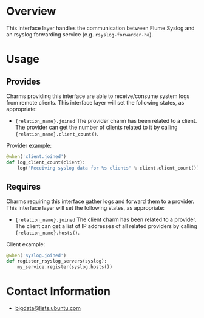 # Overview

This interface layer handles the communication between Flume Syslog and an
rsyslog forwarding service (e.g. `rsyslog-forwarder-ha`).


# Usage

## Provides

Charms providing this interface are able to receive/consume system logs from
remote clients. This interface layer will set the following states, as
appropriate:

  * `{relation_name}.joined` The provider charm has been related to a client.
  The provider can get the number of clients related to it by calling
  `{relation_name}.client_count()`.


Provider example:

```python
@when('client.joined')
def log_client_count(client):
    log("Receiving syslog data for %s clients" % client.client_count())
```


## Requires

Charms requiring this interface gather logs and forward them to a provider.
This interface layer will set the following states, as appropriate:

  * `{relation_name}.joined` The client charm has been related to a provider.
  The client can get a list of IP addresses of all related providers by
  calling `{relation_name}.hosts()`.


Client example:

```python
@when('syslog.joined')
def register_rsyslog_servers(syslog):
    my_service.register(syslog.hosts())
```


# Contact Information

- <bigdata@lists.ubuntu.com>
